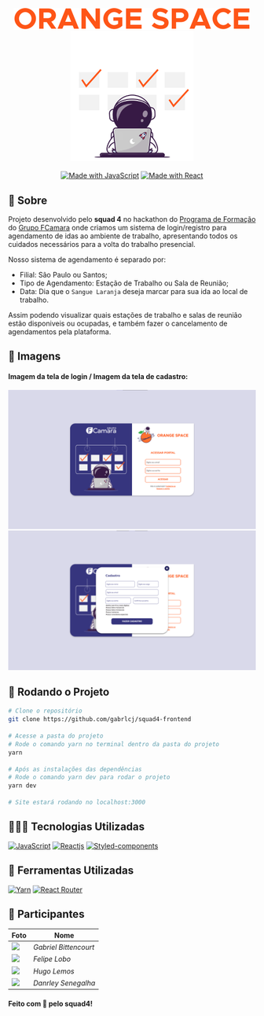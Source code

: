 <div align='center'>
  <img src='src/assets/BrandName.svg'>
</div>

<div align='center'>
  <img src='src/assets/AstronautCalendar.svg' width=250>
</div>

<br/>

<div align='center'>
  <a href="https://www.javascript.com/"><img src="https://img.shields.io/badge/Made_with-JavaScript-orange?logo=javascript&logoColor=yellow" alt="Made with JavaScript"></a>
  <a href="https://www.npmjs.com/package/react"><img src="https://img.shields.io/badge/React-17-orange?logo=react&logoColor=blue" alt="Made with React"></a>
</div>

## 📝 Sobre
Projeto desenvolvido pelo **squad 4** no hackathon do [Programa de Formação](https://digital.fcamara.com.br/programadeformacao) do [Grupo FCamara](https://www.fcamara.com.br/) onde criamos um sistema de login/registro para agendamento de idas ao ambiente de trabalho, apresentando todos os cuidados necessários para a volta do trabalho presencial.

Nosso sistema de agendamento é separado por: 
  - Filial: São Paulo ou Santos;
  - Tipo de Agendamento: Estação de Trabalho ou Sala de Reunião; 
  - Data: Dia que o ```Sangue Laranja``` deseja marcar para sua ida ao local de trabalho.
  
Assim podendo visualizar quais estações de trabalho e salas de reunião estão disponiveis ou ocupadas, e também fazer o cancelamento de agendamentos pela plataforma.

## 📸 Imagens
#### Imagem da tela de login / Imagem da tela de cadastro:
<div align='center'>
  <img src='.github/LoginPageOS.png' width=545>
  <img src='.github/RegisterPageOS.png' width=545>
</div>

## 📂 Rodando o Projeto
```bash
# Clone o repositório
git clone https://github.com/gabrlcj/squad4-frontend

# Acesse a pasta do projeto 
# Rode o comando yarn no terminal dentro da pasta do projeto
yarn

# Após as instalações das dependências
# Rode o comando yarn dev para rodar o projeto
yarn dev

# Site estará rodando no localhost:3000
```

## 👨🏽‍💻 Tecnologias Utilizadas
<a href="https://"><img src="https://img.shields.io/static/v1?label=&message=JavaScript&color=%2332323240&style=for-the-badge&logo=JavaScript" alt="JavaScript"></a>
<a href="https://"><img src="https://img.shields.io/static/v1?label=&message=Reactjs&color=%2332323240&style=for-the-badge&logo=React" alt="Reactjs"></a>
<a href="https://"><img src="https://img.shields.io/static/v1?label=&message=Styled-components&color=%2332323240&style=for-the-badge&logo=styled-components" alt="Styled-components"></a>

## 🧰 Ferramentas Utilizadas
<a href="https://"><img src="https://img.shields.io/static/v1?label=&message=Yarn&color=%2332323240&style=for-the-badge&logo=Yarn" alt="Yarn"></a>
<a href="https://"><img src="https://img.shields.io/static/v1?label=&message=React+Router&color=%2332323240&style=for-the-badge&logo=React+Router" alt="React Router"></a>

## 👤 Participantes
|Foto|Nome|
|--|--|
|<img src="https://github.com/gabrlcj.png" width="100">|_Gabriel Bittencourt_|
<img src="https://github.com/felipeblobo.png" width="100">|_Felipe Lobo_|
<img src="https://github.com/hirogawa.png" width="100">|_Hugo Lemos_|
<img src="https://github.com/dansenpir.png" width="100">|_Danrley Senegalha_|

#### Feito com 🧡 pelo squad4!
